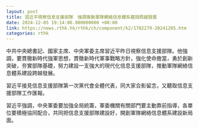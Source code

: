 ```yaml
---
layout: post
title: 習近平視察信息支援部隊　強調推動軍隊網絡信息體系建設跨越發展
date: 2024-12-05 19:14:06.000000000 +08:00
link: https://news.rthk.hk/rthk/ch/component/k2/1782279-20241205.htm
categories: rthk
---
```


中共中央總書記、國家主席、中央軍委主席習近平昨日視察信息支援部隊。他強調，要貫徹新時代強軍思想，貫徹新時代軍事戰略方針，強化使命擔當，勇於創新突破，夯實部隊基礎，努力建設一支強大的現代化信息支援部隊，推動軍隊網絡信息體系建設跨越發展。

習近平接見信息支援部隊第一次黨代會全體代表，同大家合影留念，又聽取信息支援部隊工作匯報。

習近平強調，中央軍委要加強全局統籌，軍委機關有關部門要主動靠前指導，各單位要積極協同配合，共同把信息支援部隊建設好，開創軍隊網絡信息體系建設新局面。
